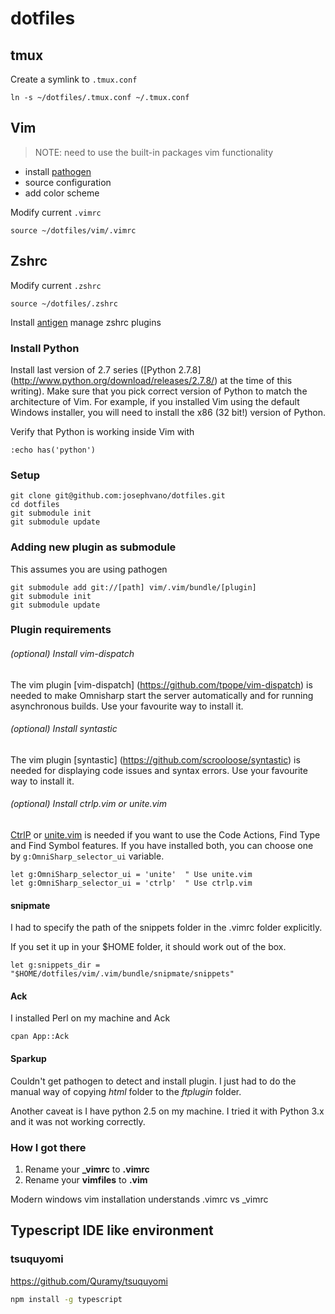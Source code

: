 # dotfiles

## tmux

Create a symlink to `.tmux.conf`

```
ln -s ~/dotfiles/.tmux.conf ~/.tmux.conf
```

## Vim

> NOTE: need to use the built-in packages vim functionality

* install [pathogen](https://github.com/tpope/vim-pathogen)
* source configuration
* add color scheme

Modify current `.vimrc`

```
source ~/dotfiles/vim/.vimrc
```

## Zshrc

Modify current `.zshrc`


```
source ~/dotfiles/.zshrc
```

Install [antigen](https://github.com/zsh-users/antigen) manage zshrc plugins


### Install Python

Install last version of 2.7 series ([Python 2.7.8] (http://www.python.org/download/releases/2.7.8/) at the time of this writing). Make sure that you pick correct version of Python to match the architecture of Vim.
For example, if you installed Vim using the default Windows installer, you will need to install the x86 (32 bit!) version of Python.

Verify that Python is working inside Vim with

```vim
:echo has('python')
```

### Setup

```
git clone git@github.com:josephvano/dotfiles.git
cd dotfiles
git submodule init
git submodule update
```

### Adding new plugin as submodule

This assumes you are using pathogen

    git submodule add git://[path] vim/.vim/bundle/[plugin]
    git submodule init
    git submodule update

### Plugin requirements

###### (optional) Install vim-dispatch
The vim plugin [vim-dispatch] (https://github.com/tpope/vim-dispatch) is needed to make Omnisharp start the server automatically and for running asynchronous builds.
Use your favourite way to install it.

###### (optional) Install syntastic
The vim plugin [syntastic] (https://github.com/scrooloose/syntastic) is needed for displaying code issues and syntax errors.
Use your favourite way to install it.

###### (optional) Install ctrlp.vim or unite.vim
[CtrlP](https://github.com/ctrlpvim/ctrlp.vim) or [unite.vim](https://github.com/Shougo/unite.vim) is needed if you want to use the Code Actions, Find Type and Find Symbol features.
If you have installed both, you can choose one by `g:OmniSharp_selector_ui` variable.

```vim
let g:OmniSharp_selector_ui = 'unite'  " Use unite.vim
let g:OmniSharp_selector_ui = 'ctrlp'  " Use ctrlp.vim
```

#### snipmate

I had to specify the path of the snippets folder in the .vimrc folder explicitly.

If you set it up in your $HOME folder, it should work out of the box.

    let g:snippets_dir = "$HOME/dotfiles/vim/.vim/bundle/snipmate/snippets"

#### Ack

I installed Perl on my machine and Ack

    cpan App::Ack

#### Sparkup

Couldn't get pathogen to detect and install plugin. I just had to do the manual way of copying _html_ folder to the _ftplugin_ folder.

Another caveat is I have python 2.5 on my machine. I tried it with Python 3.x and it was not working correctly.

### How I got there
1. Rename your **_vimrc** to **.vimrc**
2. Rename your **vimfiles** to **.vim**

Modern windows vim installation understands .vimrc vs _vimrc

## Typescript IDE like environment

### tsuquyomi
https://github.com/Quramy/tsuquyomi

```bash
npm install -g typescript
```
